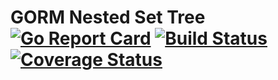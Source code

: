 # GORM Nested Set Tree [![Go Report Card](https://goreportcard.com/badge/github.com/vcraescu/gorm-nested)](https://goreportcard.com/report/github.com/vcraescu/gorm-nested) [![Build Status](https://travis-ci.com/vcraescu/gorm-nested.svg?branch=master)](https://travis-ci.com/vcraescu/gorm-nested) [![Coverage Status](https://coveralls.io/repos/github/vcraescu/gorm-nested/badge.svg?branch=master)](https://coveralls.io/github/vcraescu/gorm-nested?branch=master)
